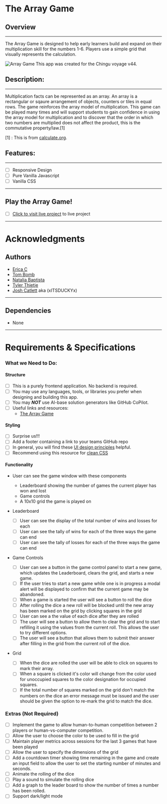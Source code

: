 # The Array Game

## Overview

---

The Array Game is designed to help early learners build and expand on their multiplication skill for the numbers 1-6. Players use a simple grid that visually represents the calculation. <br>

![Array Game](https://external-content.duckduckgo.com/iu/?u=https%3A%2F%2F1.bp.blogspot.com%2F-juarWBnU8QI%2FWCY91Cj3WAI%2FAAAAAAAABDs%2FQo76WUs2g5MmytFfS8K3VzjNXtwTSz8xgCLcB%2Fs1600%2FBLOG%252BPOST%252BTITLES10.jpg&f=1&nofb=1&ipt=06435e9aaab52e35ca87df6e4c6d3f46752390d3ce375616febd011e86afc644&ipo=images)
This app was created for the Chingu voyage v44.

## Description:

---

<p> Multiplication facts can be represented as an array.  An array is a rectangular or sqaure arrangement of objects, counters or tiles in equal rows. The game reinforces the array model of multiplication. This game can be played many times and will support students to gain confidence in using the array model for multiplication and to discover that the order in which two numbers are multiplied does not affect the product, this is the commutative property/law.[1]</p>

[1] : This is from [calculate.org](https://calculate.org.au/2020/07/10/the-array-game/).

## Features:

---

- [ ] Responsive Design
- [ ] Pure Vanilla Javascript
- [ ] Vanilla CSS

---
## Play the Array Game!
- [ ] [Click to visit live project](https://chingu-voyages.github.io/v44-tier1-team-04/) to live project

---
# Acknowledgments

## Authors

- [Erica C]()
- [Tom Bomb]()
- [Natalia Baptista](https://github.com/nanab210)
- [Tyler Thietje](https://github.com/tylerthietje)
- [Josh Catlett](https://github.com/xITSDUCKYx) aka (xITSDUCKYx)

---

## Dependencies

- None

---

# Requirements & Specifications

### What we Need to Do:

#### Structure

- [ ] This is a purely frontend application. No backend is required.
- [ ] You may use any languages, tools, or libraries you prefer when designing and building this app.
- [ ] You may **_NOT_** use AI-base solution generators like GitHub CoPilot.
- [ ] Useful links and resources:
  - [The Array Game](https://www.whatdowedoallday.com/array-game/)

#### Styling

- [ ] Surprise us!!!
- [ ] Add a footer containing a link to your teams GitHub repo
- [ ] In general, you will find these [UI design principles](https://www.justinmind.com/ui-design/principles) helpful.
- [ ] Recommend using this resource for [clean CSS](https://www.devbridge.com/articles/implementing-clean-css-bem-method/)

#### Functionality

- User can see the game window with these components

  - Leaderboard showing the number of games the current player has won and lost
  - Game controls
  - A 10x10 grid the game is played on

- Leaderboard

  - [ ] User can see the display of the total number of wins and losses for each
  - [ ] User can see the tally of wins for each of the three ways the game
        can end
  - [ ] User can see the tally of losses for each of the three ways the game
        can end

- Game Controls

  - [ ] User can see a button in the game control panel to start a new game, which updates the Leaderboard, clears the grid, and starts a new game.
  - [ ] If the user tries to start a new game while one is in progress a modal alert will be displayed to confirm that the current game may be abandoned.
  - [ ] When a game is started the user will see a button to roll the dice
  - [ ] After rolling the dice a new roll will be blocked until the new
        array has been marked on the grid by clicking squares in the grid
  - [ ] User can see a the value of each dice after they are rolled
  - [ ] The user will see a button to allow them to clear the grid and
        to start refilling it using the values from the current roll. This allows
        the user to try different options.
  - [ ] The user will see a button that allows them to submit their answer
        after filling in the grid from the current roll of the dice.

- Grid
  - [ ] When the dice are rolled the user will be able to click on squares
        to mark their array.
  - [ ] When a square is clicked it's color will change from the color used
        for unoccupied squares to the color designation for occupied squares.
  - [ ] If the total number of squares marked on the grid don't match the
        numbers on the dice an error message must be issued and the user should be
        given the option to re-mark the grid to match the dice.

### Extras (Not Required)

- [ ] Implement the game to allow human-to-human competition between 2
      players or human-vs-computer competition.
- [ ] Allow the user to choose the color to be used to fill in the grid
- [ ] Maintain player metrics across sessions for the last 3 games that have
      been played
- [ ] Allow the user to specify the dimensions of the grid
- [ ] Add a countdown timer showing time remaining in the game and create an
      input field to allow the user to set the starting number of minutes and seconds.
- [ ] Animate the rolling of the dice
- [ ] Play a sound to simulate the rolling dice
- [ ] Add a graph to the leader board to show the number of times a number
      has been rolled.
- [ ] Support dark/light mode
